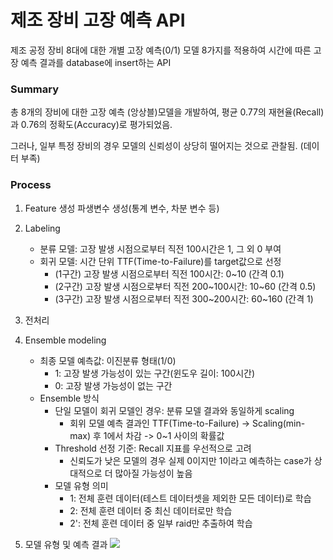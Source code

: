 # 제조 장비 고장 예측 API 


제조 공정 장비 8대에 대한 개별 고장 예측(0/1) 모델 8가지를 적용하여 시간에 따른 고장 예측 결과를 database에 insert하는 API 

### Summary 
총 8개의 장비에 대한 고장 예측 (앙상블)모델을 개발하여, 평균 0.77의 재현율(Recall)과 0.76의 정확도(Accuracy)로 평가되었음.

그러나, 일부 특정 장비의 경우 모델의 신뢰성이 상당히 떨어지는 것으로 관찰됨. (데이터 부족) 

### Process 
1. Feature 생성
   파생변수 생성(통계 변수, 차분 변수 등)
2. Labeling
   - 분류 모델: 고장 발생 시점으로부터 직전 100시간은 1, 그 외 0 부여
   - 회귀 모델: 시간 단위 TTF(Time-to-Failure)를 target값으로 선정
     - (1구간) 고장 발생 시점으로부터 직전 100시간: 0~10 (간격 0.1)
     - (2구간) 고장 발생 시점으로부터 직전 200~100시간: 10~60 (간격 0.5)
     - (3구간) 고장 발생 시점으로부터 직전 300~200시간: 60~160 (간격 1)
3. 전처리
4. Ensemble modeling
   - 최종 모델 예측값: 이진분류 형태(1/0)
     - 1: 고장 발생 가능성이 있는 구간(윈도우 길이: 100시간)
     - 0: 고장 발생 가능성이 없는 구간
   - Ensemble 방식
     - 단일 모델이 회귀 모델인 경우: 분류 모델 결과와 동일하게 scaling
       - 회위 모델 예측 결과인 TTF(Time-to-Failure) -> Scaling(min-max) 후 1에서 차감 -> 0~1 사이의 확률값
     - Threshold 선정 기준: Recall 지표를 우선적으로 고려
       - 신뢰도가 낮은 모델의 경우 실제 0이지만 1이라고 예측하는 case가 상대적으로 더 많아질 가능성이 높음
     - 모델 유형 의미
       - 1: 전체 훈련 데이터(테스트 데이터셋을 제외한 모든 데이터)로 학습
       - 2: 전체 훈련 데이터 중 최신 데이터로만 학습
       - 2': 전체 훈련 데이터 중 일부 raid만 추출하여 학습

5. 모델 유형 및 예측 결과
   ![](https://velog.velcdn.com/images/hajeongjj/post/758e9d8b-9220-473b-8562-7e434eb99229/image.png)


  
